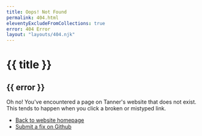 ```yaml
---
title: Oops! Not Found
permalink: 404.html
eleventyExcludeFromCollections: true
error: 404 Error
layout: "layouts/404.njk"
---
```


# {{ title }}

## {{ error }}

Oh no! You've encountered a page on Tanner's website that does not exist. This tends to happen when you click a broken or mistyped link.

- [Back to website homepage](/)
- [Submit a fix on Github](https://github.com/tannerdolby/tannerdolby.com)







